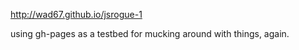http://wad67.github.io/jsrogue-1

using gh-pages as a testbed for mucking around with things, again.


